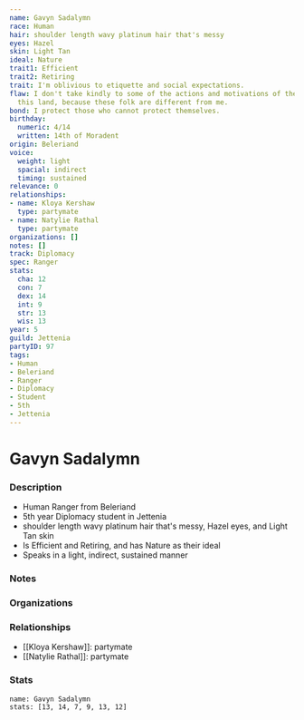 ```yaml
---
name: Gavyn Sadalymn
race: Human
hair: shoulder length wavy platinum hair that's messy
eyes: Hazel
skin: Light Tan
ideal: Nature
trait1: Efficient
trait2: Retiring
trait: I'm oblivious to etiquette and social expectations.
flaw: I don't take kindly to some of the actions and motivations of the people of
  this land, because these folk are different from me.
bond: I protect those who cannot protect themselves.
birthday:
  numeric: 4/14
  written: 14th of Moradent
origin: Beleriand
voice:
  weight: light
  spacial: indirect
  timing: sustained
relevance: 0
relationships:
- name: Kloya Kershaw
  type: partymate
- name: Natylie Rathal
  type: partymate
organizations: []
notes: []
track: Diplomacy
spec: Ranger
stats:
  cha: 12
  con: 7
  dex: 14
  int: 9
  str: 13
  wis: 13
year: 5
guild: Jettenia
partyID: 97
tags:
- Human
- Beleriand
- Ranger
- Diplomacy
- Student
- 5th
- Jettenia
---
```

# Gavyn Sadalymn
### Description
- Human Ranger from Beleriand
- 5th year Diplomacy student in Jettenia
- shoulder length wavy platinum hair that's messy, Hazel eyes, and Light Tan skin
- Is Efficient and Retiring, and has Nature as their ideal
- Speaks in a light, indirect, sustained manner

### Notes

### Organizations

### Relationships
- [[Kloya Kershaw]]: partymate
- [[Natylie Rathal]]: partymate

### Stats
```statblock
name: Gavyn Sadalymn
stats: [13, 14, 7, 9, 13, 12]
```